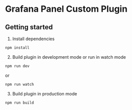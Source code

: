 # Grafana Panel Custom Plugin 

## Getting started
1. Install dependencies
```BASH
npm install
```
2. Build plugin in development mode or run in watch mode
```BASH
npm run dev
```
or
```BASH
npm run watch
```
3. Build plugin in production mode
```BASH
npm run build
```
